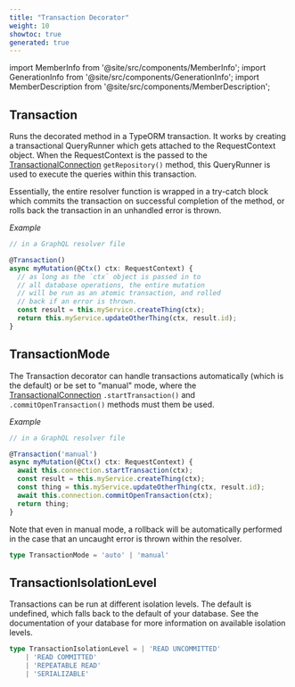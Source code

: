 ```yaml
---
title: "Transaction Decorator"
weight: 10
showtoc: true
generated: true
---
```

<!-- This file was generated from the Vendure source. Do not modify. Instead, re-run the "docs:build" script -->
import MemberInfo from '@site/src/components/MemberInfo';
import GenerationInfo from '@site/src/components/GenerationInfo';
import MemberDescription from '@site/src/components/MemberDescription';


## Transaction

<GenerationInfo sourceFile="packages/core/src/api/decorators/transaction.decorator.ts" sourceLine="81" packageName="@vendure/core" />

Runs the decorated method in a TypeORM transaction. It works by creating a transactional
QueryRunner which gets attached to the RequestContext object. When the RequestContext
is the passed to the <a href='/reference/typescript-api/data-access/transactional-connection#transactionalconnection'>TransactionalConnection</a> `getRepository()` method, this
QueryRunner is used to execute the queries within this transaction.

Essentially, the entire resolver function is wrapped in a try-catch block which commits the
transaction on successful completion of the method, or rolls back the transaction in an unhandled
error is thrown.

*Example*

```ts
// in a GraphQL resolver file

@Transaction()
async myMutation(@Ctx() ctx: RequestContext) {
  // as long as the `ctx` object is passed in to
  // all database operations, the entire mutation
  // will be run as an atomic transaction, and rolled
  // back if an error is thrown.
  const result = this.myService.createThing(ctx);
  return this.myService.updateOtherThing(ctx, result.id);
}
```



## TransactionMode

<GenerationInfo sourceFile="packages/core/src/api/decorators/transaction.decorator.ts" sourceLine="32" packageName="@vendure/core" />

The Transaction decorator can handle transactions automatically (which is the default) or be set to
"manual" mode, where the <a href='/reference/typescript-api/data-access/transactional-connection#transactionalconnection'>TransactionalConnection</a> `.startTransaction()` and `.commitOpenTransaction()`
methods must them be used.

*Example*

```ts
// in a GraphQL resolver file

@Transaction('manual')
async myMutation(@Ctx() ctx: RequestContext) {
  await this.connection.startTransaction(ctx);
  const result = this.myService.createThing(ctx);
  const thing = this.myService.updateOtherThing(ctx, result.id);
  await this.connection.commitOpenTransaction(ctx);
  return thing;
}
```
Note that even in manual mode, a rollback will be automatically performed in
the case that an uncaught error is thrown within the resolver.

```ts title="Signature"
type TransactionMode = 'auto' | 'manual'
```


## TransactionIsolationLevel

<GenerationInfo sourceFile="packages/core/src/api/decorators/transaction.decorator.ts" sourceLine="45" packageName="@vendure/core" />

Transactions can be run at different isolation levels. The default is undefined, which
falls back to the default of your database. See the documentation of your database for more
information on available isolation levels.

```ts title="Signature"
type TransactionIsolationLevel = | 'READ UNCOMMITTED'
    | 'READ COMMITTED'
    | 'REPEATABLE READ'
    | 'SERIALIZABLE'
```
